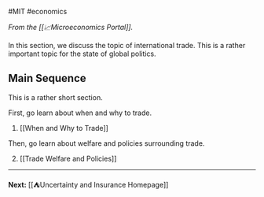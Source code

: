 #MIT #economics 

*From the [[📈Microeconomics Portal]].*

In this section, we discuss the topic of international trade. This is a rather important topic for the state of global politics.
## Main Sequence

This is a rather short section.

First, go learn about when and why to trade.

1. [[When and Why to Trade]]

Then, go learn about welfare and policies surrounding trade.

2. [[Trade Welfare and Policies]]

---

**Next:** [[⛺Uncertainty and Insurance Homepage]]